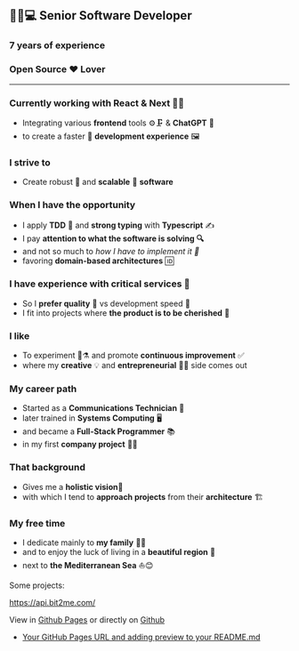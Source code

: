## 🧑‍💼💻 Senior Software Developer

### 7 years of experience 

### Open Source ❤️ Lover

---

### Currently working with React & Next 🎨📲
* Integrating various **frontend** tools ⚙️🗜️ & **ChatGPT** 🤖
* to create a faster 💎 **development experience** 🖼️

### I strive to
* Create robust 💪 and **scalable** 🤹 **software**

### When I have the opportunity
* I apply **TDD** 🔂 and **strong typing** with **Typescript** ✍️
* I pay **attention to what the software is solving 🔍**
* and not so much to *how I have to implement it 🚫* 
* favoring **domain-based architectures** 🆔

### I have experience with critical services 🏨
* So I **prefer quality** 🥋 vs development speed 🐰
* I fit into projects where **the product is to be cherished** 🌱

###  I like
* To experiment 🔬⚗️ and promote **continuous improvement** ✅
* where my **creative** 💡 and **entrepreneurial** 👷‍♂️ side comes out

###  My career path
* Started as a **Communications Technician** 📡
* later trained in **Systems Computing** 🖥️
* and became a **Full-Stack Programmer** 📚
* in my first **company project** 🌟🆙

###  That background
* Gives me a **holistic vision**🔮
* with which I tend to **approach projects** from their **architecture** 🏗️

###  My free time
* I dedicate mainly to **my family** 👨‍👧
* and to enjoy the luck of living in a **beautiful region** 🥘
* next to **the Mediterranean Sea** ⛵😊

Some projects:

https://api.bit2me.com/

View in [Github Pages](https://api.bit2me.com/) or directly on [Github](https://api.bit2me.com/) 
* [Your GitHub Pages URL and adding preview to your README.md](https://api.bit2me.com/)
